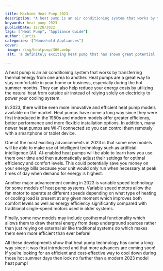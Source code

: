 ```yaml
---

title: Machine Heat Pump 2023
description: "A heat pump is an air conditioning system that works by transferring thermal energy from one area to another. Heat pumps are a gre...take a moment to check it out "
keywords: heat pump 2023
publishDate: 12/28/2022
tags: ["Heat Pump", "Appliance Guide"]
author: Curtis
categories: ["Household Appliances"]
cover: 
 image: /img/heatpump/366.webp
 alt: 'a definitely exciting heat pump that has shown great potential '

---
```


A heat pump is an air conditioning system that works by transferring thermal energy from one area to another. Heat pumps are a great way to stay comfortable in your home or business, especially during the hot summer months. They can also help reduce your energy costs by utilizing the natural heat from outside air instead of relying solely on electricity to power your cooling system.

In 2023, there will be even more innovative and efficient heat pump models available on the market. Heat pumps have come a long way since they were first introduced in the 1950s and modern models offer greater efficiency, better performance and more flexible installation options. In addition, many newer heat pumps are Wi-Fi connected so you can control them remotely with a smartphone or tablet device.

One of the most exciting advancements in 2023 is that some new models will be able to make use of intelligent technology such as artificial intelligence (AI). AI-enabled heat pumps will be able to learn how you use them over time and then automatically adjust their settings for optimal efficiency and comfort levels. This could potentially save you money on your energy bills because your unit would only run when necessary at peak times of day when demand for energy is highest. 

Another major advancement coming in 2023 is variable speed technology for some models of heat pump systems. Variable speed motors allow the fan motor to operate at different speeds depending on what type of heating or cooling load is present at any given moment which improves both comfort levels as well as energy efficiency significantly compared with traditional single-speed motors used in older systems. 

Finally, some new models may include geothermal functionality which allows them to draw thermal energy from deep underground sources rather than just relying on external air like traditional systems do which makes them even more efficient than ever before! 

All these developments show that heat pump technology has come a long way since it was first introduced and that more advances are coming soon! If you’re looking for an efficient and cost-effective way to cool down during those hot summer days then look no further than a modern 2023 model heat pump!
